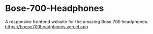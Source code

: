 # Bose-700-Headphones

A responsive frontend website for the amazing Bose 700 headphones.
https://boose700headphones.vercel.app
